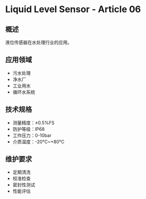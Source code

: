 # Liquid Level Sensor - Article 06

## 概述

液位传感器在水处理行业的应用。

## 应用领域

- 污水处理
- 净水厂
- 工业用水
- 循环水系统

## 技术规格

- 测量精度：±0.5%FS
- 防护等级：IP68
- 工作压力：0-10bar
- 介质温度：-20°C~+80°C

## 维护要求

- 定期清洗
- 校准检查
- 密封性测试
- 性能评估
